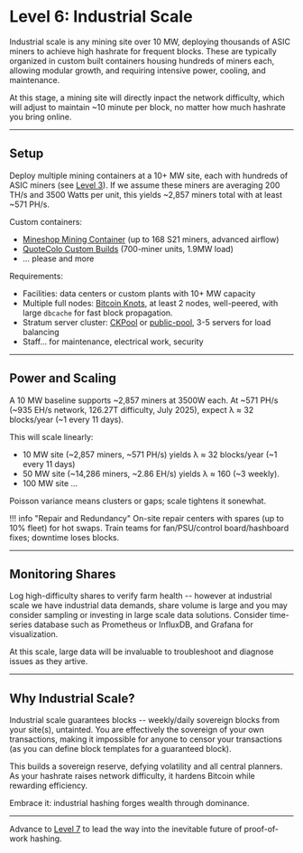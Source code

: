 # Level 6: Industrial Scale

Industrial scale is any mining site over 10 MW, deploying thousands of ASIC miners to achieve high hashrate for frequent blocks. These are typically organized in custom built containers housing hundreds of miners each, allowing modular growth, and requiring intensive power, cooling, and maintenance.

At this stage, a mining site will directly inpact the network difficulty, which will adjust to maintain ~10 minute per block, no matter how much hashrate you bring online.



---

## Setup

Deploy multiple mining containers at a 10+ MW site, each with hundreds of ASIC miners (see [Level 3](level-3.md)). If we assume these miners are averaging 200 TH/s and 3500 Watts per unit, this yields ~2,857 miners total with at least ~571 PH/s.

Custom containers:

- [Mineshop Mining Container](https://mineshop.eu/mining-containers/) (up to 168 S21 miners, advanced airflow)
- [QuoteColo Custom Builds](https://www.quotecolo.com/bitcoin-miner-container/) (700-miner units, 1.9MW load)
- ... please and more

Requirements:

- Facilities: data centers or custom plants with 10+ MW capacity
- Multiple full nodes: [Bitcoin Knots](https://bitcoinknots.org/), at least 2 nodes, well-peered, with large `dbcache` for fast block propagation.
- Stratum server cluster: [CKPool](https://bitbucket.org/ckolivas/ckpool/src/master/) or [public-pool](https://github.com/benjamin-wilson/public-pool), 3-5 servers for load balancing
- Staff... for maintenance, electrical work, security





---

## Power and Scaling

A 10 MW baseline supports ~2,857 miners at 3500W each. At ~571 PH/s (~935 EH/s network, 126.27T difficulty, July 2025), expect λ ≈ 32 blocks/year (~1 every 11 days).

This will scale linearly:

- 10 MW site (~2,857 miners, ~571 PH/s) yields λ ≈ 32 blocks/year (~1 every 11 days)
- 50 MW site (~14,286 miners, ~2.86 EH/s) yields λ ≈ 160 (~3 weekly).
- 100 MW site ...

Poisson variance means clusters or gaps; scale tightens it sonewhat.

!!! info "Repair and Redundancy"
    On-site repair centers with spares (up to 10% fleet) for hot swaps. Train teams for fan/PSU/control board/hashboard fixes; downtime loses blocks.



---

## Monitoring Shares

Log high-difficulty shares to verify farm health -- however at industrial scale we have industrial data demands, share volume is large and you may consider sampling or investing in large scale data solutions. Consider time-series database such as Prometheus or InfluxDB, and Grafana for visualization.

At this scale, large data will be invaluable to troubleshoot and diagnose issues as they artive.



---

## Why Industrial Scale?

Industrial scale guarantees blocks -- weekly/daily sovereign blocks from your site(s), untainted. You are effectively the sovereign of your own transactions, making it impossible for anyone to censor your transactions (as you can define block templates for a guaranteed block).

This builds a sovereign reserve, defying volatility and all central planners. As your hashrate raises network difficulty, it hardens Bitcoin while rewarding efficiency.

Embrace it: industrial hashing forges wealth through dominance.




---

Advance to [Level 7](level-7.md) to lead the way into the inevitable future of proof-of-work hashing.




